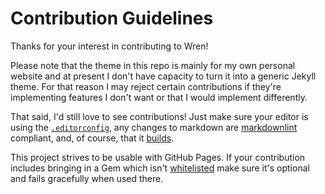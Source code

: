 # Contribution Guidelines

Thanks for your interest in contributing to Wren!

Please note that the theme in this repo is mainly for my own personal website and at present I don't have capacity to turn it into a generic Jekyll theme. For that reason I may reject certain contributions if they're implementing features I don't want or that I would implement differently.

That said, I'd still love to see contributions! Just make sure your editor is using the [`.editorconfig`][editor-config], any changes to markdown are [markdownlint] compliant, and, of course, that it [builds][build].

[editor-config]: https://github.com/Foggalong/Wren/blob/master/.editorconfig
[markdownlint]: https://github.com/DavidAnson/markdownlint
[build]: https://github.com/Foggalong/Wren/blob/master/build

This project strives to be usable with GitHub Pages. If your contribution includes bringing in a Gem which isn't [whitelisted][whitelist] make sure it's optional and fails gracefully when used there.

[whitelist]:https://pages.github.com/versions
